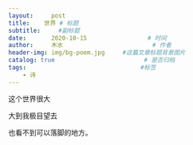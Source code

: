 ```yaml
---
layout:     post                       
title:    世界 # 标题
subtitle:     #副标题
date:       2020-10-15                 # 时间
author:     木水                         # 作者
header-img: img/bg-poem.jpg     #这篇文章标题背景图片
catalog: true                         # 是否归档
tags:                                #标签
    - 诗
---
```

这个世界很大

大到我极目望去

也看不到可以落脚的地方。
